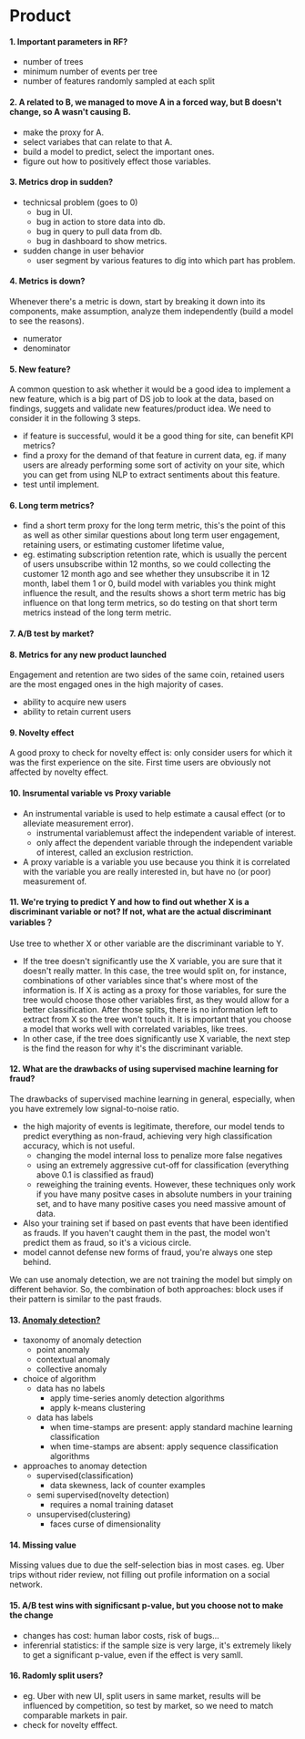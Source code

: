 # Product
#### 1. Important parameters in RF?
- number of trees
- minimum number of events per tree
- number of features randomly sampled at each split

#### 2. A related to B, we managed to move A in a forced way, but B doesn't change, so A wasn't causing B.
- make the proxy for A.
- select variabes that can relate to that A.
- build a model to predict, select the important ones.
- figure out how to positively effect those variables.

#### 3. Metrics drop in sudden?
- technicsal problem (goes to 0)
  - bug in UI.
  - bug in action to store data into db.
  - bug in query to pull data from db.
  - bug in dashboard to show metrics.
- sudden change in user behavior
  - user segment by various features to dig into which part has problem.
  
#### 4. Metrics is down?
Whenever there's a metric is down, start by breaking it down into its components, make assumption, analyze them independently (build a model to see the reasons).
- numerator
- denominator

#### 5. New feature?
A common question to ask whether it would be a good idea to implement a new feature, which is a big part of DS job to look at the data, based on findings, suggets and validate new features/product idea. We need to consider it in the following 3 steps.
- if feature is successful, would it be a good thing for site, can benefit KPI metrics?
- find a proxy for the demand of that feature in current data, eg. if many users are already performing some sort of activity on your site, which you can get from using NLP to extract sentiments about this feature.
- test until implement.

#### 6. Long term metrics?
- find a short term proxy for the long term metric, this's the point of this as well as other similar questions about long term user engagement, retaining users, or estimating customer lifetime value, 
- eg. estimating subscription retention rate, which is usually the percent of users unsubscribe within 12 months, so we could collecting the customer 12 month ago and see whether they unsubscribe it in 12 month, label them 1 or 0, build model with variables you think might influence the result, and the results shows a short term metric has big influence on that long term metrics, so do testing on that short term metrics instead of the long term metric.

#### 7. A/B test by market?

#### 8. Metrics for any new product launched
Engagement and retention are two sides of the same coin, retained users are the most engaged ones in the high majority of
cases.
- ability to acquire new users
- ability to retain current users

#### 9. Novelty effect
A good proxy to check for novelty effect is: only consider users for which it was the first experience on the site. First time users are obviously not affected by novelty effect.

#### 10. Insrumental variable vs Proxy variable
- An instrumental variable is used to help estimate a causal effect (or to alleviate measurement error). 
  - instrumental variablemust affect the independent variable of interest.
  - only affect the dependent variable through the independent variable of interest, called an exclusion restriction.
- A proxy variable is a variable you use because you think it is correlated with the variable you are really interested in, but have no (or poor) measurement of.

#### 11. We're trying to predict Y and how to find out whether X is a discriminant variable or not? If not, what are the actual discriminant variables？
Use tree to whether X or other variable are the discriminant variable to Y. 
- If the tree doesn't significantly use the X variable, you are sure that it doesn't really matter. In this
case, the tree would split on, for instance, combinations of other variables since that's where most of the
information is. If X is acting as a proxy for those variables, for sure the tree would choose those other
variables first, as they would allow for a better classification. After those splits, there is no information left to
extract from X so the tree won't touch it. It is important that you choose a model that works well with
correlated variables, like trees.
- In other case, if the tree does significantly use X variable, the next step is the find the reason for why it's the discriminant variable.

#### 12. What are the drawbacks of using supervised machine learning for fraud?
The drawbacks of supervised machine learning in general, especially, when you have extremely low signal-to-noise ratio.
- the high majority of events is legitimate, therefore, our model tends to predict everything as non-fraud, achieving very high classification accuracy, which is not useful.
  - changing the model internal loss to penalize more false negatives
  - using an extremely aggressive cut-off for classification (everything above 0.1 is classified as fraud)
  - reweighing the training events.
However, these techniques only work if you have many positve cases in absolute numbers in your training set, and to have many positive cases you need massive amount of data. 
- Also your training set if based on past events that have been identified as frauds. If you haven't caught them in the past, the model won't predict them as fraud, so it's a vicious circle.
- model cannot defense new forms of fraud, you're always one step behind.

We can use anomaly detection, we are not training the model but simply on different behavior.
So, the combination of both approaches: block uses if their pattern is similar to the past frauds.

#### 13. [Anomaly detection?](https://www.slideshare.net/streamanalytix/anomaly-detection-real-world-scenarios-approaches-and-live-implementation)
- taxonomy of anomaly detection
  - point anomaly
  - contextual anomaly
  - collective anomaly
- choice of algorithm
  - data has no labels
    - apply time-series anomly detection algorithms
    - apply k-means clustering
  - data has labels
    - when time-stamps are present: apply standard machine learning classification
    - when time-stamps are absent: apply sequence classification algorithms
- approaches to anomay detection
  - supervised(classification)
    - data skewness, lack of counter examples
  - semi supervised(novelty detection)
    - requires a nomal training dataset
  - unsupervised(clustering)
    - faces curse of dimensionality

#### 14. Missing value 
Missing values due to due the self-selection bias in most cases. 
eg. Uber trips without rider review, not filling out profile information on a social network.

#### 15. A/B test wins with significsant p-value, but you choose not to make the change
- changes has cost: human labor costs, risk of bugs...
- inferenrial statistics: if the sample size is very large, it's extremely likely to get a significant p-value, even if the effect is very samll.

#### 16. Radomly split users?
- eg. Uber with new UI, split users in same market, results will be influenced by competition, so test by market, so we need to match comparable markets in pair.
- check for novelty efffect.
